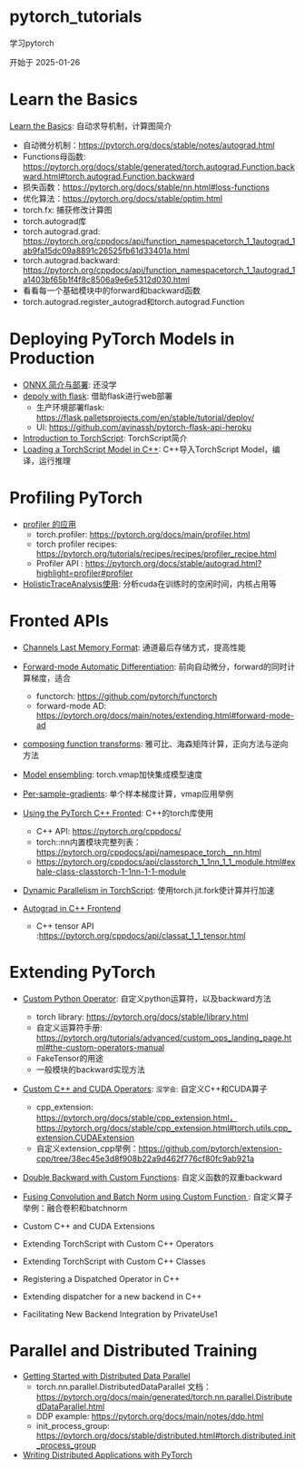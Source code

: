 # pytorch_tutorials
学习pytorch

开始于 2025-01-26


# Learn the Basics
[Learn the Basics](https://pytorch.org/tutorials/beginner/basics/intro.html): 自动求导机制，计算图简介

* 自动微分机制：https://pytorch.org/docs/stable/notes/autograd.html
* Functions母函数: https://pytorch.org/docs/stable/generated/torch.autograd.Function.backward.html#torch.autograd.Function.backward
* 损失函数：https://pytorch.org/docs/stable/nn.html#loss-functions
* 优化算法：https://pytorch.org/docs/stable/optim.html
* torch.fx: 捕获修改计算图
* torch.autograd库
* torch.autograd.grad: https://pytorch.org/cppdocs/api/function_namespacetorch_1_1autograd_1ab9fa15dc09a8891c26525fb61d33401a.html
* torch.autograd.backward: https://pytorch.org/cppdocs/api/function_namespacetorch_1_1autograd_1a1403bf65b1f4f8c8506a9e6e5312d030.html
* 看看每一个基础模块中的forward和backward函数
* torch.autograd.register_autograd和torch.autograd.Function

# Deploying PyTorch Models in Production
* [ONNX 简介与部署](): 还没学
* [depoly with flask](https://pytorch.org/tutorials/intermediate/flask_rest_api_tutorial.html#): 借助flask进行web部署
    * 生产环境部署flask: https://flask.palletsprojects.com/en/stable/tutorial/deploy/
    * UI: https://github.com/avinassh/pytorch-flask-api-heroku
* [Introduction to TorchScript](https://pytorch.org/tutorials/beginner/Intro_to_TorchScript_tutorial.html): TorchScript简介
* [Loading a TorchScript Model in C++](https://pytorch.org/tutorials/advanced/cpp_export.html): C++导入TorchScript Model，编译，运行推理

# Profiling PyTorch
* [profiler 的应用](https://pytorch.org/tutorials/beginner/profiler.html)
    * torch.profiler: https://pytorch.org/docs/main/profiler.html
    * torch profiler recipes: https://pytorch.org/tutorials/recipes/recipes/profiler_recipe.html
    * Profiler API : https://pytorch.org/docs/stable/autograd.html?highlight=profiler#profiler
* [HolisticTraceAnalysis使用](https://pytorch.org/tutorials/beginner/hta_intro_tutorial.html): 分析cuda在训练时的空闲时间，内核占用等

# Fronted APIs

* [Channels Last Memory Format](https://pytorch.org/tutorials/intermediate/memory_format_tutorial.html): 通道最后存储方式，提高性能
* [Forward-mode Automatic Differentiation](https://pytorch.org/tutorials/intermediate/forward_ad_usage.html): 前向自动微分，forward的同时计算梯度，适合
    * functorch: https://github.com/pytorch/functorch
    * forward-mode AD: https://pytorch.org/docs/main/notes/extending.html#forward-mode-ad

* [composing function transforms](https://pytorch.org/functorch/stable/notebooks/jacobians_hessians.html): 雅可比、海森矩阵计算，正向方法与逆向方法

* [Model ensembling](https://pytorch.org/tutorials/intermediate/ensembling.html): torch.vmap加快集成模型速度

* [Per-sample-gradients](https://pytorch.org/tutorials/intermediate/per_sample_grads.html): 单个样本梯度计算，vmap应用举例

* [Using the PyTorch C++ Fronted](https://pytorch.org/tutorials/advanced/cpp_frontend.html): C++的torch库使用
    * C++ API: https://pytorch.org/cppdocs/
    * torch::nn内置模块完整列表：https://pytorch.org/cppdocs/api/namespace_torch__nn.html
    * https://pytorch.org/cppdocs/api/classtorch_1_1nn_1_1_module.html#exhale-class-classtorch-1-1nn-1-1-module
* [Dynamic Parallelism in TorchScript](https://pytorch.org/tutorials/advanced/torch-script-parallelism.html): 使用torch.jit.fork使计算并行加速
* [Autograd in C++ Frontend](https://pytorch.org/tutorials/advanced/cpp_autograd.html)
    * C++ tensor API :https://pytorch.org/cppdocs/api/classat_1_1_tensor.html



# Extending PyTorch

* [Custom Python Operator](https://pytorch.org/tutorials/advanced/python_custom_ops.html): 自定义python运算符，以及backward方法 
    * torch library: https://pytorch.org/docs/stable/library.html
    * 自定义运算符手册: https://pytorch.org/tutorials/advanced/custom_ops_landing_page.html#the-custom-operators-manual
    * FakeTensor的用途
    * 一般模块的backward实现方法
* [Custom C++ and CUDA Operators](https://pytorch.org/tutorials/advanced/cpp_custom_ops.html): `没学会`: 自定义C++和CUDA算子
    * cpp_extension: https://pytorch.org/docs/stable/cpp_extension.html，https://pytorch.org/docs/stable/cpp_extension.html#torch.utils.cpp_extension.CUDAExtension
    * 自定义extension_cpp举例：https://github.com/pytorch/extension-cpp/tree/38ec45e3d8f908b22a9d462f776cf80fc9ab921a
* [Double Backward with Custom Functions](https://pytorch.org/tutorials/intermediate/custom_function_double_backward_tutorial.html): 自定义函数的双重backward
* [Fusing Convolution and Batch Norm using Custom Function
](https://pytorch.org/tutorials/intermediate/custom_function_conv_bn_tutorial.html): 自定义算子举例：融合卷积和batchnorm

* Custom C++ and CUDA Extensions
* Extending TorchScript with Custom C++ Operators
* Extending TorchScript with Custom C++ Classes
* Registering a Dispatched Operator in C++
* Extending dispatcher for a new backend in C++
* Facilitating New Backend Integration by PrivateUse1

# Parallel and Distributed Training

* [Getting Started with Distributed Data Parallel](https://pytorch.org/tutorials/intermediate/ddp_tutorial.html)
    * torch.nn.parallel.DistributedDataParallel 文档：https://pytorch.org/docs/main/generated/torch.nn.parallel.DistributedDataParallel.html
    * DDP example: https://pytorch.org/docs/main/notes/ddp.html
    * init_process_group: https://pytorch.org/docs/stable/distributed.html#torch.distributed.init_process_group
* [Writing Distributed Applications with PyTorch](https://pytorch.org/tutorials/intermediate/dist_tuto.html)
